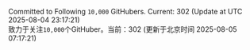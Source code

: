 Committed to Following `10,000` GitHubers. Current: <!-- FOLLOWING_COUNT -->302<!-- FOLLOWING_COUNT --> (Update at UTC <!-- LAST_UPDATED -->2025-08-04 23:17:21<!-- LAST_UPDATED -->)<br>
致力于关注`10,000`个GitHuber。当前：<!-- FOLLOWING_COUNT -->302<!-- FOLLOWING_COUNT --> (更新于北京时间 <!-- LAST_UPDATED_CST -->2025-08-05 07:17:21<!-- LAST_UPDATED_CST -->)
